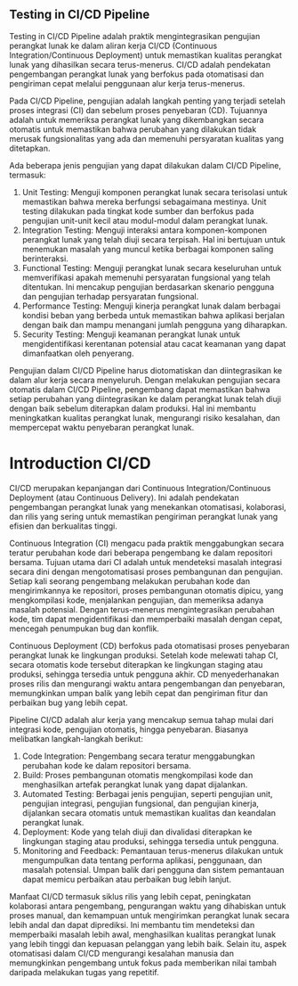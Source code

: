 ## Testing in CI/CD Pipeline

Testing in CI/CD Pipeline adalah praktik mengintegrasikan pengujian perangkat lunak ke dalam aliran kerja CI/CD (Continuous Integration/Continuous Deployment) untuk memastikan kualitas perangkat lunak yang dihasilkan secara terus-menerus. CI/CD adalah pendekatan pengembangan perangkat lunak yang berfokus pada otomatisasi dan pengiriman cepat melalui penggunaan alur kerja terus-menerus.

Pada CI/CD Pipeline, pengujian adalah langkah penting yang terjadi setelah proses integrasi (CI) dan sebelum proses penyebaran (CD). Tujuannya adalah untuk memeriksa perangkat lunak yang dikembangkan secara otomatis untuk memastikan bahwa perubahan yang dilakukan tidak merusak fungsionalitas yang ada dan memenuhi persyaratan kualitas yang ditetapkan.

Ada beberapa jenis pengujian yang dapat dilakukan dalam CI/CD Pipeline, termasuk:

1. Unit Testing: Menguji komponen perangkat lunak secara terisolasi untuk memastikan bahwa mereka berfungsi sebagaimana mestinya. Unit testing dilakukan pada tingkat kode sumber dan berfokus pada pengujian unit-unit kecil atau modul-modul dalam perangkat lunak.
2. Integration Testing: Menguji interaksi antara komponen-komponen perangkat lunak yang telah diuji secara terpisah. Hal ini bertujuan untuk menemukan masalah yang muncul ketika berbagai komponen saling berinteraksi.
3. Functional Testing: Menguji perangkat lunak secara keseluruhan untuk memverifikasi apakah memenuhi persyaratan fungsional yang telah ditentukan. Ini mencakup pengujian berdasarkan skenario pengguna dan pengujian terhadap persyaratan fungsional.
4. Performance Testing: Menguji kinerja perangkat lunak dalam berbagai kondisi beban yang berbeda untuk memastikan bahwa aplikasi berjalan dengan baik dan mampu menangani jumlah pengguna yang diharapkan.
5. Security Testing: Menguji keamanan perangkat lunak untuk mengidentifikasi kerentanan potensial atau cacat keamanan yang dapat dimanfaatkan oleh penyerang.

Pengujian dalam CI/CD Pipeline harus diotomatiskan dan diintegrasikan ke dalam alur kerja secara menyeluruh. Dengan melakukan pengujian secara otomatis dalam CI/CD Pipeline, pengembang dapat memastikan bahwa setiap perubahan yang diintegrasikan ke dalam perangkat lunak telah diuji dengan baik sebelum diterapkan dalam produksi. Hal ini membantu meningkatkan kualitas perangkat lunak, mengurangi risiko kesalahan, dan mempercepat waktu penyebaran perangkat lunak.

# Introduction CI/CD 
CI/CD merupakan kepanjangan dari Continuous Integration/Continuous Deployment (atau Continuous Delivery). Ini adalah pendekatan pengembangan perangkat lunak yang menekankan otomatisasi, kolaborasi, dan rilis yang sering untuk memastikan pengiriman perangkat lunak yang efisien dan berkualitas tinggi.

Continuous Integration (CI) mengacu pada praktik menggabungkan secara teratur perubahan kode dari beberapa pengembang ke dalam repositori bersama. Tujuan utama dari CI adalah untuk mendeteksi masalah integrasi secara dini dengan mengotomatisasi proses pembangunan dan pengujian. Setiap kali seorang pengembang melakukan perubahan kode dan mengirimkannya ke repositori, proses pembangunan otomatis dipicu, yang mengkompilasi kode, menjalankan pengujian, dan memeriksa adanya masalah potensial. Dengan terus-menerus mengintegrasikan perubahan kode, tim dapat mengidentifikasi dan memperbaiki masalah dengan cepat, mencegah penumpukan bug dan konflik.

Continuous Deployment (CD) berfokus pada otomatisasi proses penyebaran perangkat lunak ke lingkungan produksi. Setelah kode melewati tahap CI, secara otomatis kode tersebut diterapkan ke lingkungan staging atau produksi, sehingga tersedia untuk pengguna akhir. CD menyederhanakan proses rilis dan mengurangi waktu antara pengembangan dan penyebaran, memungkinkan umpan balik yang lebih cepat dan pengiriman fitur dan perbaikan bug yang lebih cepat.

Pipeline CI/CD adalah alur kerja yang mencakup semua tahap mulai dari integrasi kode, pengujian otomatis, hingga penyebaran. Biasanya melibatkan langkah-langkah berikut:

1. Code Integration: Pengembang secara teratur menggabungkan perubahan kode ke dalam repositori bersama.
2. Build: Proses pembangunan otomatis mengkompilasi kode dan menghasilkan artefak perangkat lunak yang dapat dijalankan.
3. Automated Testing: Berbagai jenis pengujian, seperti pengujian unit, pengujian integrasi, pengujian fungsional, dan pengujian kinerja, dijalankan secara otomatis untuk memastikan kualitas dan keandalan perangkat lunak.
4. Deployment: Kode yang telah diuji dan divalidasi diterapkan ke lingkungan staging atau produksi, sehingga tersedia untuk pengguna.
5. Monitoring and Feedback: Pemantauan terus-menerus dilakukan untuk mengumpulkan data tentang performa aplikasi, penggunaan, dan masalah potensial. Umpan balik dari pengguna dan sistem pemantauan dapat memicu perbaikan atau perbaikan bug lebih lanjut.

Manfaat CI/CD termasuk siklus rilis yang lebih cepat, peningkatan kolaborasi antara pengembang, pengurangan waktu yang dihabiskan untuk proses manual, dan kemampuan untuk mengirimkan perangkat lunak secara lebih andal dan dapat diprediksi. Ini membantu tim mendeteksi dan memperbaiki masalah lebih awal, menghasilkan kualitas perangkat lunak yang lebih tinggi dan kepuasan pelanggan yang lebih baik. Selain itu, aspek otomatisasi dalam CI/CD mengurangi kesalahan manusia dan memungkinkan pengembang untuk fokus pada memberikan nilai tambah daripada melakukan tugas yang repetitif.


